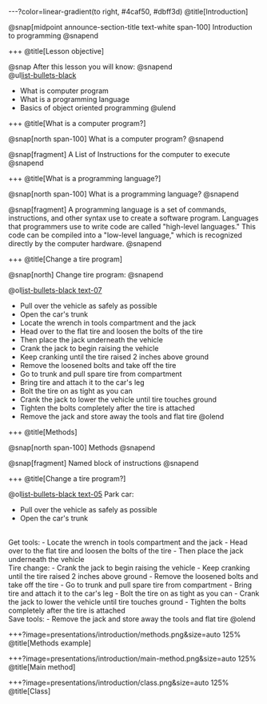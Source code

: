 ---?color=linear-gradient(to right, #4caf50, #dbff3d)
@title[Introduction]

@snap[midpoint announce-section-title text-white span-100]
Introduction to programming
@snapend

+++
@title[Lesson objective]

@snap
After this lesson you will know:
@snapend
<br/>
@ul[list-bullets-black](false)
- What is computer program
- What is a programming language
- Basics of object oriented programming
@ulend

+++
@title[What is a computer program?]

@snap[north span-100]
What is a computer program?
@snapend

@snap[fragment]
A List of Instructions for the computer to execute
@snapend

+++
@title[What is a programming language?]

@snap[north span-100]
What is a programming language?
@snapend

@snap[fragment]
A programming language is a set of commands, instructions, and other syntax use to create a software program. Languages that programmers use to write code are called "high-level languages." This code can be compiled into a "low-level language," which is recognized directly by the computer hardware.
@snapend

+++
@title[Change a tire program]

@snap[north]
Change tire program:
@snapend

@ol[list-bullets-black text-07](false)
- Pull over the vehicle as safely as possible
- Open the car's trunk
- Locate the wrench in tools compartment and the jack
- Head over to the flat tire and loosen the bolts of the tire
- Then place the jack underneath the vehicle
- Crank the jack to begin raising the vehicle
- Keep cranking until the tire raised 2 inches above ground
- Remove the loosened bolts and take off the tire
- Go to trunk and pull spare tire from compartment
- Bring tire and attach it to the car's leg
- Bolt the tire on as tight as you can
- Crank the jack to lower the vehicle until tire touches ground
- Tighten the bolts completely after the tire is attached
- Remove the jack and store away the tools and flat tire
@olend

+++
@title[Methods]

@snap[north span-100]
Methods
@snapend

@snap[fragment]
Named block of instructions
@snapend

+++
@title[Change a tire program?]

@ol[list-bullets-black text-05](false)
Park car:
- Pull over the vehicle as safely as possible
- Open the car's trunk
<br/>
Get tools:
- Locate the wrench in tools compartment and the jack
- Head over to the flat tire and loosen the bolts of the tire
- Then place the jack underneath the vehicle
<br/>
Tire change:
- Crank the jack to begin raising the vehicle
- Keep cranking until the tire raised 2 inches above ground
- Remove the loosened bolts and take off the tire
- Go to trunk and pull spare tire from compartment
- Bring tire and attach it to the car's leg
- Bolt the tire on as tight as you can
- Crank the jack to lower the vehicle until tire touches ground
- Tighten the bolts completely after the tire is attached
<br/>
Save tools:
- Remove the jack and store away the tools and flat tire
@olend

+++?image=presentations/introduction/methods.png&size=auto 125%
@title[Methods example]

+++?image=presentations/introduction/main-method.png&size=auto 125%
@title[Main method]

+++?image=presentations/introduction/class.png&size=auto 125%
@title[Class]
